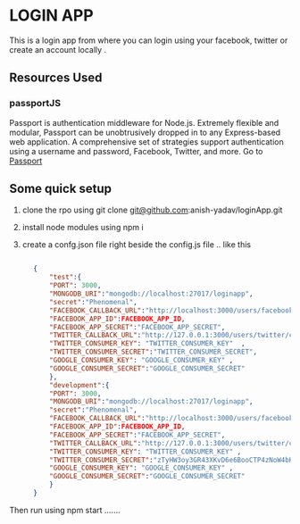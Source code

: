 # LOGIN APP
 This is a login app from where you can login using your facebook, twitter or create an account locally .

 ## Resources Used 

 ### passportJS

 Passport is authentication middleware for Node.js. Extremely flexible and modular, Passport can be unobtrusively dropped in to any Express-based web application. A comprehensive set of strategies support authentication using a username and password, Facebook, Twitter, and  more. Go to [Passport](http://www.passportjs.org/)



 ## Some quick setup 

 1. clone the rpo using git clone git@github.com:anish-yadav/loginApp.git

 2. install node modules using npm i

 3. create a confg.json file right beside the config.js file .. like this 

  ```json 
  
        {
            "test":{
            "PORT": 3000,
            "MONGODB_URI":"mongodb://localhost:27017/loginapp",
            "secret":"Phenomenal",
            "FACEBOOK_CALLBACK_URL":"http://localhost:3000/users/facebook/callback",
            "FACEBOOK_APP_ID":FACEBOOK_APP_ID,
            "FACEBOOK_APP_SECRET":"FACEBOOK_APP_SECRET",
            "TWITTER_CALLBACK_URL":"http://127.0.0.1:3000/users/twitter/callback",
            "TWITTER_CONSUMER_KEY": "TWITTER_CONSUMER_KEY"  ,
            "TWITTER_CONSUMER_SECRET":"TWITTER_CONSUMER_SECRET",
            "GOOGLE_CONSUMER_KEY": "GOOGLE_CONSUMER_KEY" ,
            "GOOGLE_CONSUMER_SECRET":"GOOGLE_CONSUMER_SECRET"
            },
            "development":{
            "PORT": 3000,
            "MONGODB_URI":"mongodb://localhost:27017/loginapp",
            "secret":"Phenomenal",
            "FACEBOOK_CALLBACK_URL":"http://localhost:3000/users/facebook/callback",
            "FACEBOOK_APP_ID":FACEBOOK_APP_ID,
            "FACEBOOK_APP_SECRET":"FACEBOOK_APP_SECRET",
            "TWITTER_CALLBACK_URL":"http://127.0.0.1:3000/users/twitter/callback",
            "TWITTER_CONSUMER_KEY": "TWITTER_CONSUMER_KEY" ,
            "TWITTER_CONSUMER_SECRET":"zTyHW3oy3GR43XKvD6e6BooCTP4zNoW4bHXokVBwmhnVTyHFSn",
            "GOOGLE_CONSUMER_KEY": "GOOGLE_CONSUMER_KEY" ,
            "GOOGLE_CONSUMER_SECRET":"GOOGLE_CONSUMER_SECRET"
            }
        }
 ```


 Then run using npm start .......



